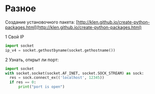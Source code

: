 # Разное

Создание установочного пакета: [http://klen.github.io/create-python-packages.html](http://klen.github.io/create-python-packages.html)



1 Свой IP

```python
import socket
ip_v4 = socket.gethostbyname(socket.gethostname())
```

2 Узнать, открыт ли порт:

```python
import socket
with socket.socket(socket.AF_INET, socket.SOCK_STREAM) as sock:
  res = sock.connect_ex(('localhost', 12345))
  if res == 0:
      print("port is open")
```
